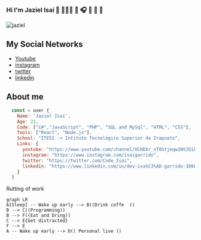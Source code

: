 ### Hi I'm Jaziel Isaí 👋 👨🏻‍💻 🎤 🎧 🎼 🎹 🎸
![jaziel](https://user-images.githubusercontent.com/92839539/160761640-262f9798-8ca5-4eea-a8e5-27f9113afff3.jpg)

<!--
**JazielIsai/JazielIsai** is a ✨ _special_ ✨ repository because its `README.md` (this file) appears on your GitHub profile.

> Never stop learnig.

Here are some ideas to get you started:

- 🔭 I’m currently working on ...
- 🌱 I’m currently learning ...
- 👯 I’m looking to collaborate on ...
- 🤔 I’m looking for help with ...
- 💬 Ask me about ...
- 📫 How to reach me: ...
- 😄 Pronouns: ...
- ⚡ Fun fact: ...
-->

## My Social Networks
- [Youtube](https://www.youtube.com/channel/UCHDXr_nT0Gtjeqw2NVJQiPA)
- [instagram](https://www.instagram.com/isaigarrido)
- [twitter](https://twitter.com/Code_Isai)
- [linkedin](https://www.linkedin.com/in/dev-isa%C3%AD-garrido-3866a0228/)


## About me

```javascript
  const = user {
    Name: 'Jaziel Isaí',
    Age: 21,
    Code: ["C#","JavaScript", "PHP", "SQL and MySql", "HTML", "CSS"],
    Tools: ["React", "Node.js"],
    School: "ITESI -> Intituto Tecnológico Superior de Irapuato",
    Links: {
      youtube: "https://www.youtube.com/channel/UCHDXr_nT0Gtjeqw2NVJQiPA",
      instagram: "https://www.instagram.com/isaigarrido",
      twitter: "https://twitter.com/Code_Isai",
      linkedin: "https://www.linkedin.com/in/dev-isa%C3%AD-garrido-3866a0228/"
    }
  }
```


Rutting of work
```mermaid
graph LR
A[Sleep] -- Wake up early --> B((Drink coffe  ))
B --> C((Programming))
B --> F((Eat and Dring))
C --> E{Get distracted}
F --> E
A -- Wake up early --> D(( Personal live ))
```
